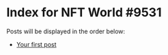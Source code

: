 # Index for NFT World #9531
Posts will be displayed in the order below:

- [Your first post](./001-first.md)

